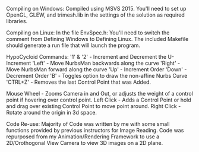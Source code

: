 Compiling on Windows:
Compiled using MSVS 2015. 
You'll need to set up OpenGL, GLEW, and trimesh.lib in the settings of the solution as required libraries.

Compiling on Linux:
In the file EnvSpec.h: You'll need to switch the comment from Defining Windows to Defining Linux.
The included Makefile should generate a run file that will launch the program.  

HypoCycloid Commands:
'1' & '2' - Increment and Decrement the U-Increment
'Left' - Move NurbsMan backwards along the curve
'Right' - Move NurbsMan forward along the curve
'Up' - Increment Order
'Down' - Decrement Order
'B' - Toggles option to draw the non-affine Nurbs Curve
'CTRL+Z' - Removes the last Control Point that was Added.

Mouse Wheel - Zooms Camera in and Out, or adjusts the weight of a control point
      	      if hovering over control point.
Left Click - Adds a Control Point or hold and drag over existing Control Point
     	     to move point around.
Right Click - Rotate around the origin in 3d space.

Code Re-use:
Majority of Code was written by me with some small functions provided by previous instructors for Image Reading. Code was repurposed from my Animation/Rendering Framework to use a 2D/Orothogonal View Camera to view 3D images on a 2D plane.



